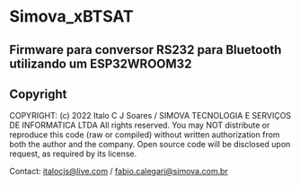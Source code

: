 # Simova_xBTSAT
## Firmware para conversor RS232 para Bluetooth utilizando um ESP32WROOM32

## Copyright
COPYRIGHT: (c) 2022 Italo C J Soares / SIMOVA TECNOLOGIA E SERVIÇOS DE INFORMATICA LTDA
All rights reserved. You may NOT distribute or reproduce this code (raw or compiled) without written authorization from both the author and the company. Open source code will be disclosed upon request, as required by its license.

Contact: italocjs@live.com / fabio.calegari@simova.com.br
